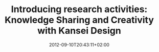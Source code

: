 ---
slug: introducing-research-activities-knowledge-sharing-and-creativity-with-kansei-design
title: "Introducing research activities: Knowledge Sharing and Creativity with Kansei Design"
layout: publi
publitype: report
subsection: report
kansei: true
research: 
    -  kansei
institution:
    logo: TUe
    name: "Eindhoven University of Technology"
    web: "https://www.tue.nl/en/"
    colo: "#c72125"
date: 2012-09-10T20:43:11+02:00
reference: "Lévy, P. (2009). Introducing research activities: Knowledge Sharing and Creativity with Kansei Design. Journal of Japan Society of Kansei Engineering, 8(2)"
---